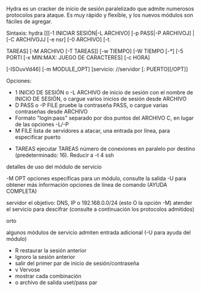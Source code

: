 Hydra es un cracker de inicio de sesión paralelizado que admite numerosos protocolos para
ataque. Es muy rápido y flexible, y los nuevos módulos son fáciles de agregar.

Sintaxis: hydra [[[-1 INICIAR SESIÓN|-L ARCHIVO] [-p PASS|-P ARCHIVOJ] | [-C ARCHIVOJJ [-e nsr]
[-0 ARCHIVO] [-t.

TAREAS] [-M ARCHIVO [-T TAREAS]] [-w TIEMPO] [-W TIEMPO [-*] [-5 PORTI [-x MIN:MAX:
JUEGO DE CARACTERES] [-c HORA]

[-ISOuvVd46] [-m MODULE_OPT] [servicio: //servidor [: PUERTO][/OPT]]

Opciones:

- 1 INICIO DE SESIÓN o -L ARCHIVO de inicio de sesión con el nombre de INICIO DE SESIÓN, o cargue varios inicios de sesión desde
ARCHIVO
- ﻿D PASS o -P FILE pruebe la contraseña PASS, o cargue varias contraseñas desde
ARCHIVO
- Formato "login:pass" separado por dos puntos del ARCHIVO C, en lugar de las opciones -L/-P
- ﻿M FILE lista de servidores a atacar, una entrada por línea, para especificar puerto

+ TAREAS ejecutar TAREAS número de conexiones en paralelo por destino (predeterminado: 16).
Reducir a -t 4 ssh

detalles de uso del módulo de servicio

-M OPT opciones específicas para un módulo, consulte la salida -U para obtener más información
opciones de línea de comando (AYUDA COMPLETA)

servidor el objetivo: DNS, IP o 192.168.0.0/24 (esto O la opción -M)
atender el servicio para descifrar (consulte a continuación los protocolos admitidos)

orto

algunos módulos de servicio admiten entrada adicional (-U para ayuda del módulo)

- ﻿R restaurar la sesión anterior
- Ignoro la sesión anterior
- ﻿﻿salir del primer par de inicio de sesión/contraseña
- ﻿v Vervose
- ﻿﻿mostrar cada combinación
- ﻿o archivo de salida uset/pass par